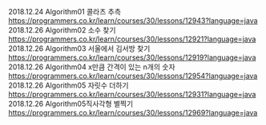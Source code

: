 2018.12.24 Algorithm01 콜라츠 추측 https://programmers.co.kr/learn/courses/30/lessons/12943?language=java  
2018.12.26 Algorithm02 소수 찾기 https://programmers.co.kr/learn/courses/30/lessons/12921?language=java       
2018.12.26 Algorithm03 서울에서 김서방 찾기 https://programmers.co.kr/learn/courses/30/lessons/12919?language=java      
2018.12.26 Algorithm04 x만큼 간격이 있는 n개의 숫자 https://programmers.co.kr/learn/courses/30/lessons/12954?language=java     
2018.12.26 Algorithm05 자릿수 더하기 https://programmers.co.kr/learn/courses/30/lessons/12931?language=java             
2018.12.26 Algorithm05직사각형 별찍기 https://programmers.co.kr/learn/courses/30/lessons/12969?language=java                
